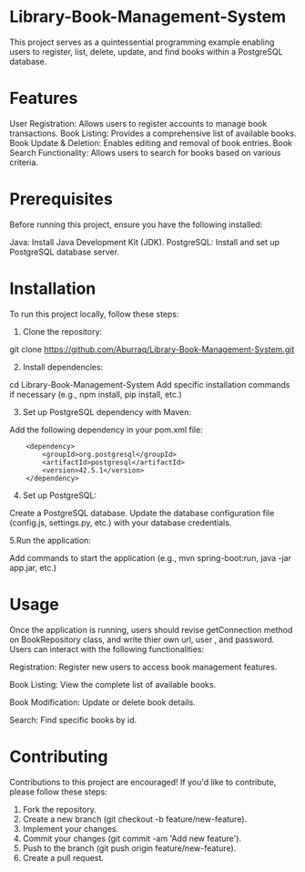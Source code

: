 # Library-Book-Management-System

This project serves as a quintessential programming example enabling users to register, list, delete, update, and find books within a PostgreSQL database.

# **Features**

User Registration: Allows users to register accounts to manage book transactions.
Book Listing: Provides a comprehensive list of available books.
Book Update & Deletion: Enables editing and removal of book entries.
Book Search Functionality: Allows users to search for books based on various criteria.

# **Prerequisites**

Before running this project, ensure you have the following installed:

Java: Install Java Development Kit (JDK).
PostgreSQL: Install and set up PostgreSQL database server.

# **Installation**

To run this project locally, follow these steps:

1. Clone the repository:

git clone https://github.com/Aburraq/Library-Book-Management-System.git

2. Install dependencies:


cd Library-Book-Management-System
Add specific installation commands if necessary (e.g., npm install, pip install, etc.)

3. Set up PostgreSQL dependency with Maven:

Add the following dependency in your pom.xml file:

        <dependency>
            <groupId>org.postgresql</groupId>
            <artifactId>postgresql</artifactId>
            <version>42.5.1</version>
        </dependency>

4. Set up PostgreSQL:

Create a PostgreSQL database.
Update the database configuration file (config.js, settings.py, etc.) with your database credentials.

5.Run the application:

Add commands to start the application (e.g., mvn spring-boot:run, java -jar app.jar, etc.)

# **Usage**

Once the application is running, users should revise getConnection method on BookRepository class, and write thier own url, user , and password.
Users can interact with the following functionalities:

Registration: Register new users to access book management features.

Book Listing: View the complete list of available books.

Book Modification: Update or delete book details.

Search: Find specific books by id.

# **Contributing**


Contributions to this project are encouraged! If you'd like to contribute, please follow these steps:

1. Fork the repository.
2. Create a new branch (git checkout -b feature/new-feature).
3. Implement your changes.
4. Commit your changes (git commit -am 'Add new feature').
5. Push to the branch (git push origin feature/new-feature).
6. Create a pull request.
